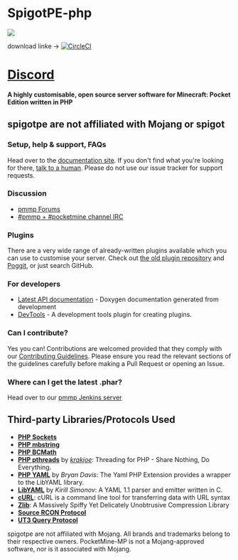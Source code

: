# SpigotPE-php
<img src="https://github.com/caspervanneck/spigotpe/blob/master/spigotpe.png">

download linke -> [![CircleCI](https://circleci.com/gh/spigotpe-beta/SpigotPE.svg?style=svg)](https://circleci.com/gh/spigotpe-beta/SpigotPE)

# [Discord](https://discord.gg/PwVGfng)

__A highly customisable, open source server software for Minecraft: Pocket Edition written in PHP__

## spigotpe are not affiliated with Mojang or spigot

### Setup, help & support, FAQs
Head over to the [documentation site](http://pmmp.readthedocs.org/).
If you don't find what you're looking for there, [talk to a human](#discussion). Please do not use our issue tracker for support requests.

### Discussion
- [pmmp Forums](https://forums.pmmp.io/)
- [#pmmp + #pocketmine channel IRC](http://webchat.freenode.net/?channels=pmmp,pocketmine)

### Plugins
There are a very wide range of already-written plugins available which you can use to customise your server. Check out [the old plugin repository](http://plugins.pocketmine.net/) and [Poggit](https://poggit.pmmp.io), or just search GitHub.

### For developers
 * [Latest API documentation](https://jenkins.pmmp.io/job/PocketMine-MP-doc/doxygen/) - Doxygen documentation generated from development
 * [DevTools](https://github.com/pmmp/PocketMine-DevTools/) - A development tools plugin for creating plugins.

### Can I contribute?
Yes you can! Contributions are welcomed provided that they comply with our [Contributing Guidelines](CONTRIBUTING.md). Please ensure you read the relevant sections of the guidelines carefully before making a Pull Request or opening an Issue.

### Where can I get the latest .phar?
Head over to our [pmmp Jenkins server](https://jenkins.pmmp.io/)

## Third-party Libraries/Protocols Used
* __[PHP Sockets](http://php.net/manual/en/book.sockets.php)__
* __[PHP mbstring](http://php.net/manual/en/book.mbstring.php)__
* __[PHP BCMath](http://php.net/manual/en/book.bc.php)__
* __[PHP pthreads](http://pthreads.org/)__ by _[krakjoe](https://github.com/krakjoe)_: Threading for PHP - Share Nothing, Do Everything.
* __[PHP YAML](https://code.google.com/p/php-yaml/)__ by _Bryan Davis_: The Yaml PHP Extension provides a wrapper to the LibYAML library.
* __[LibYAML](http://pyyaml.org/wiki/LibYAML)__ by _Kirill Simonov_: A YAML 1.1 parser and emitter written in C.
* __[cURL](http://curl.haxx.se/)__: cURL is a command line tool for transferring data with URL syntax
* __[Zlib](http://www.zlib.net/)__: A Massively Spiffy Yet Delicately Unobtrusive Compression Library
* __[Source RCON Protocol](https://developer.valvesoftware.com/wiki/Source_RCON_Protocol)__
* __[UT3 Query Protocol](http://wiki.unrealadmin.org/UT3_query_protocol)__

spigotpe are not affiliated with Mojang. All brands and trademarks belong to their respective owners. PocketMine-MP is not a Mojang-approved software, nor is it associated with Mojang.
